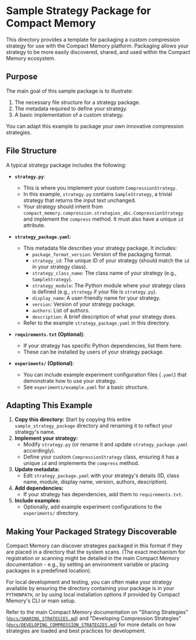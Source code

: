 # Sample Strategy Package for Compact Memory

This directory provides a template for packaging a custom compression strategy for use with the Compact Memory platform. Packaging allows your strategy to be more easily discovered, shared, and used within the Compact Memory ecosystem.

## Purpose

The main goal of this sample package is to illustrate:
1.  The necessary file structure for a strategy package.
2.  The metadata required to define your strategy.
3.  A basic implementation of a custom strategy.

You can adapt this example to package your own innovative compression strategies.

## File Structure

A typical strategy package includes the following:

*   **`strategy.py`**:
    *   This is where you implement your custom `CompressionStrategy`.
    *   In this example, `strategy.py` contains `SampleStrategy`, a trivial strategy that returns the input text unchanged.
    *   Your strategy should inherit from `compact_memory.compression.strategies_abc.CompressionStrategy` and implement the `compress` method. It must also have a unique `id` attribute.

*   **`strategy_package.yaml`**:
    *   This metadata file describes your strategy package. It includes:
        *   `package_format_version`: Version of the packaging format.
        *   `strategy_id`: The unique ID of your strategy (should match the `id` in your strategy class).
        *   `strategy_class_name`: The class name of your strategy (e.g., `SampleStrategy`).
        *   `strategy_module`: The Python module where your strategy class is defined (e.g., `strategy` if your file is `strategy.py`).
        *   `display_name`: A user-friendly name for your strategy.
        *   `version`: Version of your strategy package.
        *   `authors`: List of authors.
        *   `description`: A brief description of what your strategy does.
    *   Refer to the example `strategy_package.yaml` in this directory.

*   **`requirements.txt` (Optional)**:
    *   If your strategy has specific Python dependencies, list them here.
    *   These can be installed by users of your strategy package.

*   **`experiments/` (Optional)**:
    *   You can include example experiment configuration files (`.yaml`) that demonstrate how to use your strategy.
    *   See `experiments/example.yaml` for a basic structure.

## Adapting This Example

1.  **Copy this directory:** Start by copying this entire `sample_strategy_package` directory and renaming it to reflect your strategy's name.
2.  **Implement your strategy:**
    *   Modify `strategy.py` (or rename it and update `strategy_package.yaml` accordingly).
    *   Define your custom `CompressionStrategy` class, ensuring it has a unique `id` and implements the `compress` method.
3.  **Update metadata:**
    *   Edit `strategy_package.yaml` with your strategy's details (ID, class name, module, display name, version, authors, description).
4.  **Add dependencies:**
    *   If your strategy has dependencies, add them to `requirements.txt`.
5.  **Include examples:**
    *   Optionally, add example experiment configurations to the `experiments/` directory.

## Making Your Packaged Strategy Discoverable

Compact Memory can discover strategies packaged in this format if they are placed in a directory that the system scans. (The exact mechanism for registration or scanning might be detailed in the main Compact Memory documentation - e.g., by setting an environment variable or placing packages in a predefined location).

For local development and testing, you can often make your strategy available by ensuring the directory containing your package is in your `PYTHONPATH`, or by using local installation options if provided by Compact Memory's CLI or main setup.

Refer to the main Compact Memory documentation on "Sharing Strategies" ([`docs/SHARING_STRATEGIES.md`](../../docs/SHARING_STRATEGIES.md)) and "Developing Compression Strategies" ([`docs/DEVELOPING_COMPRESSION_STRATEGIES.md`](../../docs/DEVELOPING_COMPRESSION_STRATEGIES.md)) for more details on how strategies are loaded and best practices for development.
